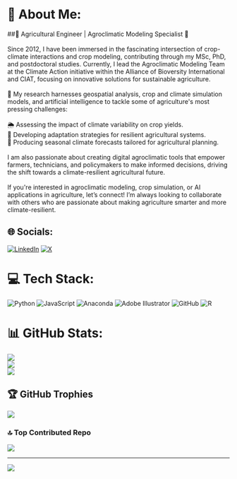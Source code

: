 # 💫 About Me:
##🌾 Agricultural Engineer | Agroclimatic Modeling Specialist 
🌱<br><br>Since 2012, I have been immersed in the fascinating intersection of crop-climate interactions and crop modeling, contributing through my MSc, PhD, and postdoctoral studies. Currently, I lead the Agroclimatic Modeling Team at the Climate Action initiative within the Alliance of Bioversity International and CIAT, focusing on innovative solutions for sustainable agriculture.<br><br>🚜 My research harnesses geospatial analysis, crop and climate simulation models, and artificial intelligence to tackle some of agriculture's most pressing challenges:<br><br>🌦️ Assessing the impact of climate variability on crop yields.<br>🌱 Developing adaptation strategies for resilient agricultural systems.<br>📅 Producing seasonal climate forecasts tailored for agricultural planning.<br><br>I am also passionate about creating digital agroclimatic tools that empower farmers, technicians, and policymakers to make informed decisions, driving the shift towards a climate-resilient agricultural future.<br><br>If you're interested in agroclimatic modeling, crop simulation, or AI applications in agriculture, let’s connect! I’m always looking to collaborate with others who are passionate about making agriculture smarter and more climate-resilient.


## 🌐 Socials:
[![LinkedIn](https://img.shields.io/badge/LinkedIn-%230077B5.svg?logo=linkedin&logoColor=white)](https://linkedin.com/in/camilo-barrios-pérez-07689490) [![X](https://img.shields.io/badge/X-black.svg?logo=X&logoColor=white)](https://x.com/Camilo_BarriosP) 

# 💻 Tech Stack:
![Python](https://img.shields.io/badge/python-3670A0?style=flat&logo=python&logoColor=ffdd54) ![JavaScript](https://img.shields.io/badge/javascript-%23323330.svg?style=flat&logo=javascript&logoColor=%23F7DF1E) ![Anaconda](https://img.shields.io/badge/Anaconda-%2344A833.svg?style=flat&logo=anaconda&logoColor=white) ![Adobe Illustrator](https://img.shields.io/badge/adobe%20illustrator-%23FF9A00.svg?style=flat&logo=adobe%20illustrator&logoColor=white) ![GitHub](https://img.shields.io/badge/github-%23121011.svg?style=flat&logo=github&logoColor=white) ![R](https://img.shields.io/badge/r-%23276DC3.svg?style=flat&logo=r&logoColor=white)
# 📊 GitHub Stats:
![](https://github-readme-stats.vercel.app/api?username=cbarriosperez&theme=transparent&hide_border=false&include_all_commits=false&count_private=false)<br/>
![](https://github-readme-streak-stats.herokuapp.com/?user=cbarriosperez&theme=transparent&hide_border=false)<br/>
![](https://github-readme-stats.vercel.app/api/top-langs/?username=cbarriosperez&theme=transparent&hide_border=false&include_all_commits=false&count_private=false&layout=compact)

## 🏆 GitHub Trophies
![](https://github-profile-trophy.vercel.app/?username=cbarriosperez&theme=transparent&no-frame=true&no-bg=true&margin-w=4)

### 🔝 Top Contributed Repo
![](https://github-contributor-stats.vercel.app/api?username=cbarriosperez&limit=5&theme=transparent&combine_all_yearly_contributions=true)

---
[![](https://visitcount.itsvg.in/api?id=cbarriosperez&icon=0&color=0)](https://visitcount.itsvg.in)

<!-- Proudly created with GPRM ( https://gprm.itsvg.in ) -->
